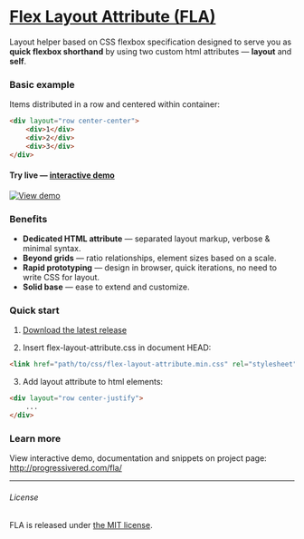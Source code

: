 # [Flex Layout Attribute (FLA)](http://progressivered.com/fla/)

Layout helper based on CSS flexbox specification designed to serve you as **quick flexbox shorthand** by using two custom html attributes — **layout** and **self**.
### Basic example
Items distributed in a row and centered within container:
``` html
<div layout="row center-center">
    <div>1</div>
    <div>2</div>
    <div>3</div>
</div>
```

#### Try live — [interactive demo](http://progressivered.com/fla/?d=0&v=1&h=1&s=0&i=000&a=000#playground)
[![View demo](http://progressivered.com/assets/img/fla.jpg)](http://progressivered.com/fla/?d=0&v=1&h=1&s=0&i=000&a=000#playground)

### Benefits
- **Dedicated HTML attribute** — separated layout markup, verbose & minimal syntax.
- **Beyond grids** — ratio relationships, element sizes based on a scale.
- **Rapid prototyping** — design in browser, quick iterations, no need to write CSS for layout.
- **Solid base** — ease to extend and customize.

### Quick start
1) [Download the latest release](https://github.com/StefanKovac/flex-layout-attribute/archive/v1.0.0.zip)

2) Insert flex-layout-attribute.css in document HEAD:
```html
<link href="path/to/css/flex-layout-attribute.min.css" rel="stylesheet">
```
3) Add layout attribute to html elements:
```html
<div layout="row center-justify">
    ...
</div>
```

### Learn more
View interactive demo, documentation and snippets on project page: http://progressivered.com/fla/ 


* * *
###### License
FLA is released under [the MIT license](https://github.com/StefanKovac/flex-layout-attribute/blob/master/LICENSE).
